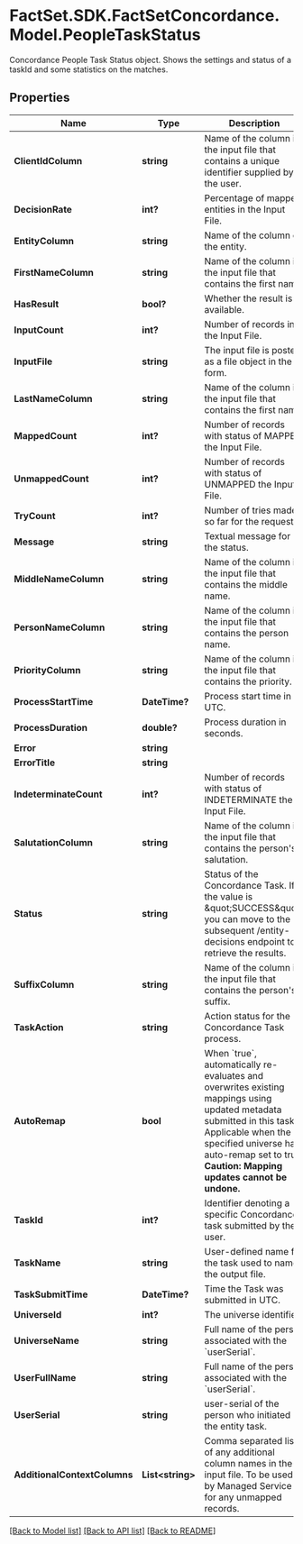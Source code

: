# FactSet.SDK.FactSetConcordance.Model.PeopleTaskStatus
Concordance People Task Status object. Shows the settings and status of a taskId and some statistics on the matches. 

## Properties

Name | Type | Description | Notes
------------ | ------------- | ------------- | -------------
**ClientIdColumn** | **string** | Name of the column in the input file that contains a unique identifier supplied by the user. | [optional] 
**DecisionRate** | **int?** | Percentage of mapped entities in the Input File. | [optional] 
**EntityColumn** | **string** | Name of the column of the entity.  | [optional] 
**FirstNameColumn** | **string** | Name of the column in the input file that contains the first name. | [optional] 
**HasResult** | **bool?** | Whether the result is available. | [optional] 
**InputCount** | **int?** | Number of records in the Input File. | [optional] 
**InputFile** | **string** | The input file is posted as a file object in the form.  | [optional] 
**LastNameColumn** | **string** | Name of the column in the input file that contains the first name.  | [optional] 
**MappedCount** | **int?** | Number of records with status of MAPPED the Input File. | [optional] 
**UnmappedCount** | **int?** | Number of records with status of UNMAPPED the Input File. | [optional] 
**TryCount** | **int?** | Number of tries made so far for the request. | [optional] 
**Message** | **string** | Textual message for the status. | [optional] 
**MiddleNameColumn** | **string** | Name of the column in the input file that contains the middle name.  | [optional] 
**PersonNameColumn** | **string** | Name of the column in the input file that contains the person name.  | [optional] 
**PriorityColumn** | **string** | Name of the column in the input file that contains the priority.  | [optional] 
**ProcessStartTime** | **DateTime?** | Process start time in UTC. | [optional] 
**ProcessDuration** | **double?** | Process duration in seconds. | [optional] 
**Error** | **string** |  | [optional] 
**ErrorTitle** | **string** |  | [optional] 
**IndeterminateCount** | **int?** | Number of records with status of INDETERMINATE the Input File. | [optional] 
**SalutationColumn** | **string** | Name of the column in the input file that contains the person&#39;s salutation.  | [optional] 
**Status** | **string** | Status of the Concordance Task. If the value is \&quot;SUCCESS\&quot;, you can move to the subsequent /entity-decisions endpoint to retrieve the results. | [optional] 
**SuffixColumn** | **string** | Name of the column in the input file that contains the person&#39;s suffix.  | [optional] 
**TaskAction** | **string** | Action status for the Concordance Task process. | [optional] 
**AutoRemap** | **bool** | When &#x60;true&#x60;, automatically re-evaluates and overwrites existing mappings using updated metadata submitted in this task. Applicable when the specified universe has auto-remap set to true. **Caution: Mapping updates cannot be undone.**  | [optional] 
**TaskId** | **int?** | Identifier denoting a specific Concordance task submitted by the user. | [optional] 
**TaskName** | **string** | User-defined name for the task used to name the output file. | [optional] 
**TaskSubmitTime** | **DateTime?** | Time the Task was submitted in UTC. | [optional] 
**UniverseId** | **int?** | The universe identifier | [optional] 
**UniverseName** | **string** | Full name of the person associated with the &#x60;userSerial&#x60;.  | [optional] 
**UserFullName** | **string** | Full name of the person associated with the &#x60;userSerial&#x60;.  | [optional] 
**UserSerial** | **string** | user-serial of the person who initiated the entity task. | [optional] 
**AdditionalContextColumns** | **List&lt;string&gt;** | Comma separated list of any additional column names in the input file.  To be used by Managed Service for any unmapped records.  | [optional] 

[[Back to Model list]](../README.md#documentation-for-models) [[Back to API list]](../README.md#documentation-for-api-endpoints) [[Back to README]](../README.md)


